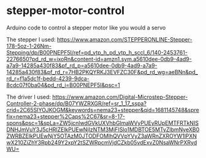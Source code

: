 # stepper-motor-control
Arduino code to control a stepper motor like you would a servo


The stepper I used: https://www.amazon.com/STEPPERONLINE-Stepper-178-5oz-1-26Nm-Stepping/dp/B00PNEPF5I/ref=pd_vtp_h_pd_vtp_h_sccl_6/140-2453761-2276650?pd_rd_w=ixoRn&content-id=amzn1.sym.a5610dee-0db9-4ad9-a7a9-14285a430f83&pf_rd_p=a5610dee-0db9-4ad9-a7a9-14285a430f83&pf_rd_r=7HB2PKQYRKJ3EVFZC30F&pd_rd_wg=aeBNn&pd_rd_r=f1a5dc1f-bedd-4239-9dca-8cdc07f0ba04&pd_rd_i=B00PNEPF5I&psc=1

The driver I used: https://www.amazon.com/Digital-Microstep-Stepper-Controller-2-phase/dp/B07YWZRXGR/ref=sr_1_17_sspa?crid=2C65SIYOJKOGM&keywords=nema23+stepper&qid=1681145748&sprefix=nema23+stepper%2Caps%2C67&sr=8-17-spons&psc=1&spLa=ZW5jcnlwdGVkUXVhbGlmaWVyPUEyRUpEMTFRTkNISDNHJmVuY3J5cHRlZElkPUEwNjIzNTM3MjFISlo1MDBTOE5MTyZlbmNyeXB0ZWRBZElkPUEwNjY5OTAzM0JTODFOMlhQVVpYVyZ3aWRnZXROYW1lPXNwX210ZiZhY3Rpb249Y2xpY2tSZWRpcmVjdCZkb05vdExvZ0NsaWNrPXRydWU=